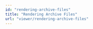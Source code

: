 ```yaml
---
id: "rendering-archive-files"
title: "Rendering Archive Files"
url: "viewer/rendering-archive-files"
---
```



